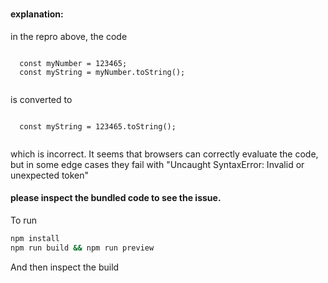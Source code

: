 <h1 id="repro" ></h1>

  <h4>explanation:</h4>
  in the repro above, the code
  <pre><code>
  const myNumber = 123465;
  const myString = myNumber.toString();
  </code></pre>

is converted to

  <pre><code>
  const myString = 123465.toString();
  </code></pre>

which is incorrect. It seems that browsers can correctly evaluate the code, but in some edge cases they fail with "Uncaught SyntaxError: Invalid or unexpected token"

  <h4>please inspect the bundled code to see the issue.</h4>
  </main>


To run
```sh
npm install
npm run build && npm run preview
```
And then inspect the build